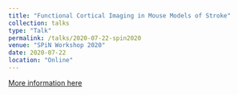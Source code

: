 ```yaml
---
title: "Functional Cortical Imaging in Mouse Models of Stroke"
collection: talks
type: "Talk"
permalink: /talks/2020-07-22-spin2020
venue: "SPiN Workshop 2020"
date: 2020-07-22
location: "Online"
---
```


[More information here](https://canadianstroke.ca/training/)

